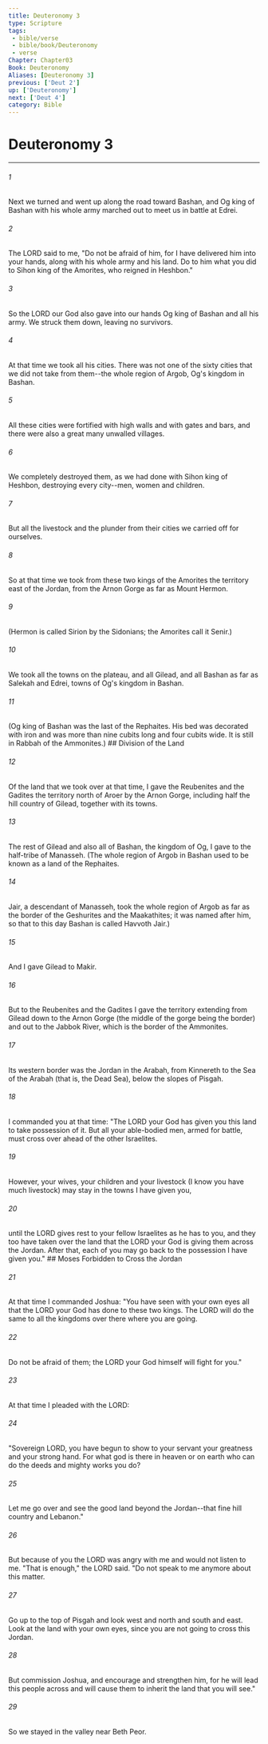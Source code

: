 ```yaml
---
title: Deuteronomy 3
type: Scripture
tags:
 - bible/verse
 - bible/book/Deuteronomy
 - verse
Chapter: Chapter03
Book: Deuteronomy
Aliases: [Deuteronomy 3]
previous: ['Deut 2']
up: ['Deuteronomy']
next: ['Deut 4']
category: Bible
---
```

# Deuteronomy 3

***


###### 1 
Next we turned and went up along the road toward Bashan, and Og king of Bashan with his whole army marched out to meet us in battle at Edrei. 

###### 2 
The LORD said to me, "Do not be afraid of him, for I have delivered him into your hands, along with his whole army and his land. Do to him what you did to Sihon king of the Amorites, who reigned in Heshbon." 

###### 3 
So the LORD our God also gave into our hands Og king of Bashan and all his army. We struck them down, leaving no survivors. 

###### 4 
At that time we took all his cities. There was not one of the sixty cities that we did not take from them--the whole region of Argob, Og's kingdom in Bashan. 

###### 5 
All these cities were fortified with high walls and with gates and bars, and there were also a great many unwalled villages. 

###### 6 
We completely destroyed them, as we had done with Sihon king of Heshbon, destroying every city--men, women and children. 

###### 7 
But all the livestock and the plunder from their cities we carried off for ourselves. 

###### 8 
So at that time we took from these two kings of the Amorites the territory east of the Jordan, from the Arnon Gorge as far as Mount Hermon. 

###### 9 
(Hermon is called Sirion by the Sidonians; the Amorites call it Senir.) 

###### 10 
We took all the towns on the plateau, and all Gilead, and all Bashan as far as Salekah and Edrei, towns of Og's kingdom in Bashan. 

###### 11 
(Og king of Bashan was the last of the Rephaites. His bed was decorated with iron and was more than nine cubits long and four cubits wide. It is still in Rabbah of the Ammonites.) ## Division of the Land 

###### 12 
Of the land that we took over at that time, I gave the Reubenites and the Gadites the territory north of Aroer by the Arnon Gorge, including half the hill country of Gilead, together with its towns. 

###### 13 
The rest of Gilead and also all of Bashan, the kingdom of Og, I gave to the half-tribe of Manasseh. (The whole region of Argob in Bashan used to be known as a land of the Rephaites. 

###### 14 
Jair, a descendant of Manasseh, took the whole region of Argob as far as the border of the Geshurites and the Maakathites; it was named after him, so that to this day Bashan is called Havvoth Jair.) 

###### 15 
And I gave Gilead to Makir. 

###### 16 
But to the Reubenites and the Gadites I gave the territory extending from Gilead down to the Arnon Gorge (the middle of the gorge being the border) and out to the Jabbok River, which is the border of the Ammonites. 

###### 17 
Its western border was the Jordan in the Arabah, from Kinnereth to the Sea of the Arabah (that is, the Dead Sea), below the slopes of Pisgah. 

###### 18 
I commanded you at that time: "The LORD your God has given you this land to take possession of it. But all your able-bodied men, armed for battle, must cross over ahead of the other Israelites. 

###### 19 
However, your wives, your children and your livestock (I know you have much livestock) may stay in the towns I have given you, 

###### 20 
until the LORD gives rest to your fellow Israelites as he has to you, and they too have taken over the land that the LORD your God is giving them across the Jordan. After that, each of you may go back to the possession I have given you." ## Moses Forbidden to Cross the Jordan 

###### 21 
At that time I commanded Joshua: "You have seen with your own eyes all that the LORD your God has done to these two kings. The LORD will do the same to all the kingdoms over there where you are going. 

###### 22 
Do not be afraid of them; the LORD your God himself will fight for you." 

###### 23 
At that time I pleaded with the LORD: 

###### 24 
"Sovereign LORD, you have begun to show to your servant your greatness and your strong hand. For what god is there in heaven or on earth who can do the deeds and mighty works you do? 

###### 25 
Let me go over and see the good land beyond the Jordan--that fine hill country and Lebanon." 

###### 26 
But because of you the LORD was angry with me and would not listen to me. "That is enough," the LORD said. "Do not speak to me anymore about this matter. 

###### 27 
Go up to the top of Pisgah and look west and north and south and east. Look at the land with your own eyes, since you are not going to cross this Jordan. 

###### 28 
But commission Joshua, and encourage and strengthen him, for he will lead this people across and will cause them to inherit the land that you will see." 

###### 29 
So we stayed in the valley near Beth Peor. 
